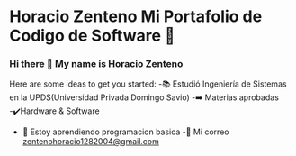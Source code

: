 # Horacio Zenteno Mi Portafolio de Codigo de Software 👋
### Hi there 👋 My name is Horacio Zenteno 

Here are some ideas to get you started:
-📚 Estudió Ingeniería de Sistemas en la UPDS(Universidad Privada Domingo Savio)
-➡️ Materias aprobadas
-✔️Hardware & Software 
- 🌱 Estoy aprendiendo programacion basica
-📂 Mi correo zentenohoracio1282004@gmail.com 












